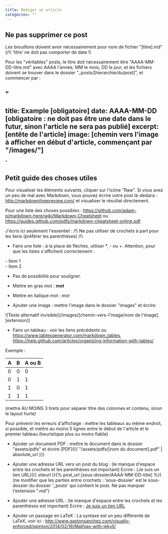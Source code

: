 ```yaml
---
title: Rédiger un article
categories: ""
---
```


## Ne pas supprimer ce post             ##

Les brouillons doivent avoir nécessairement pour nom de fichier "[titre].md" (/!\ 'titre' ne doit pas comporter de date !)

Pour les "véritables" posts, le titre doit nécessairement être "AAAA-MM-DD-titre.md" avec AAAA l'année, MM le mois, DD le jour, et les fichiers doivent se trouver dans le dossier "_posts/[hierarchie/du/post]", et commencer par :

"
---
title: Example [obligatoire]
date: AAAA-MM-DD [obligatoire : ne doit pas être une date dans le futur, sinon l'article ne sera pas publié]
excerpt: [entête de l'article]
image: [chemin vers l'image à afficher en début d'article, commençant par "/images/"]
---
"

## Petit guide des choses utiles        ##

Pour visualiser les éléments suivants, cliquer sur l'icône "Raw". Si vous avez un peu de mal avec Markdown, vous pouvez écrire votre post là-dedans : http://markdownlivepreview.com/ et visualiser le résultat directement.

Pour une liste des choses possibles : 
https://github.com/adam-p/markdown-here/wiki/Markdown-Cheatsheet
ou
https://guides.github.com/pdfs/markdown-cheatsheet-online.pdf

J'écris ici seulement l'essentiel : /!\ Ne pas utiliser de crochets à part pour les liens (préférer les parenthèses) /!\

* Faire une liste : à la place de flèches, utiliser *, - ou +. Attention, pour que les listes s'affichent correctement :

<p>
- Item 1<br>
- Item 2<br>
</p>

* Pas de possibilité pour souligner.

* Mettre en gras mot : **mot**

* Mettre en italique mot : *mot*

* Ajouter une image : mettre l'image dans le dossier "images" et écrire:

![Texte alternatif invisible](/images/[chemin-vers-l'image/nom de l'image].[extension])

* Faire un tableau : voir les liens précédents ou https://www.tablesgenerator.com/markdown_tables, https://help.github.com/articles/organizing-information-with-tables/

Exemple : 

| A | B |A ou B|
|---|---|------|
| 0 | 0 |  0   |
| 0 | 1 |  1   |
| 1 | 0 |  1   |
| 1 | 1 |  1   |

(mettre AU MOINS 3 tirets pour séparer titre des colonnes et contenu, sinon le layout hurle)

Pour prévenir les erreurs d'affichage : mettre les tableaux au même endroit, si possible, et mettre au moins 5 lignes entre le début de l'article et le premier tableau (heuristique plus ou moins fiable)

* Ajouter un document PDF : mettre le document dans le dossier "assets/pdfs" et écrire
[PDF]({{ "/assets/pdfs/[nom du document].pdf" | absolute_url }})

* Ajouter une adresse URL vers un post du blog : (le manque d'espace entre les crochets et les parenthèses est important)
Ecrire : [Je suis un lien URL]({{ siteurl }}{% post_url [sous-dossier/AAAA-MM-DD-title] %}) 
(ne modifier que les parties entre crochets : 'sous-dossier' est le sous-dossier du dossier '_posts' qui contient le post. Ne pas marquer l'extension ".md")

* Ajouter une adresse URL : (le manque d'espace entre les crochets et les parenthèses est important)
Ecrire : [Je suis un lien URL](http://www.reflechir.com)

* Ajouter un passage en LaTeX : 
La syntaxe est un peu différente de LaTeX, voir ici : http://www.gastonsanchez.com/visually-enforced/opinion/2014/02/16/Mathjax-with-jekyll/

